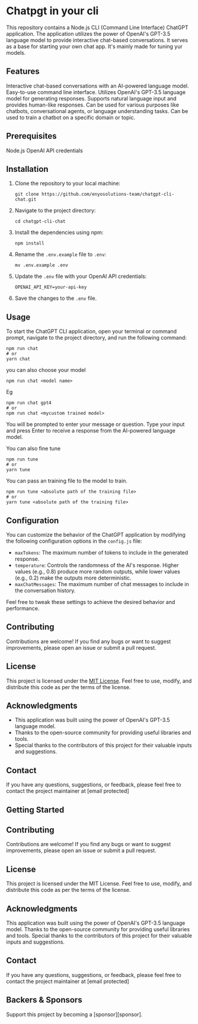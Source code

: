 # Chatpgt in your cli

This repository contains a Node.js CLI (Command Line Interface) ChatGPT application. The application utilizes the power of OpenAI's GPT-3.5 language model to provide interactive chat-based conversations.
It serves as a base for starting your own chat app. It's mainly made for tuning yur models.

## Features

Interactive chat-based conversations with an AI-powered language model.
Easy-to-use command line interface.
Utilizes OpenAI's GPT-3.5 language model for generating responses.
Supports natural language input and provides human-like responses.
Can be used for various purposes like chatbots, conversational agents, or language understanding tasks.
Can be used to train a chatbot on a specific domain or topic.

## Prerequisites

Node.js
OpenAI API credentials

## Installation

1. Clone the repository to your local machine:

   ```
   git clone https://github.com/enyosolutions-team/chatgpt-cli-chat.git
   ```

2. Navigate to the project directory:

   ```
   cd chatgpt-cli-chat
   ```

3. Install the dependencies using npm:

   ```
   npm install
   ```

4. Rename the `.env.example` file to `.env`:

   ```
   mv .env.example .env
   ```

5. Update the `.env` file with your OpenAI API credentials:

   ```
   OPENAI_API_KEY=your-api-key
   ```

6. Save the changes to the `.env` file.

## Usage

To start the ChatGPT CLI application, open your terminal or command prompt, navigate to the project directory, and run the following command:

```
npm run chat
# or
yarn chat
```

you can also choose your model

```
npm run chat <model name>
```

Eg

```
npm run chat gpt4
# or
npm run chat <mycustom trained model>
```

You will be prompted to enter your message or question. Type your input and press Enter to receive a response from the AI-powered language model.

You can also fine tune

```
npm run tune
# or
yarn tune
```

You can pass an training file to the model to train.
```
npm run tune <absolute path of the training file>
# or
yarn tune <absolute path of the training file>
```
## Configuration

You can customize the behavior of the ChatGPT application by modifying the following configuration options in the `config.js` file:

- `maxTokens`: The maximum number of tokens to include in the generated response.
- `temperature`: Controls the randomness of the AI's response. Higher values (e.g., 0.8) produce more random outputs, while lower values (e.g., 0.2) make the outputs more deterministic.
- `maxChatMessages`: The maximum number of chat messages to include in the conversation history.

Feel free to tweak these settings to achieve the desired behavior and performance.

## Contributing

Contributions are welcome! If you find any bugs or want to suggest improvements, please open an issue or submit a pull request.

## License

This project is licensed under the [MIT License](LICENSE). Feel free to use, modify, and distribute this code as per the terms of the license.

## Acknowledgments

- This application was built using the power of OpenAI's GPT-3.5 language model.
- Thanks to the open-source community for providing useful libraries and tools.
- Special thanks to the contributors of this project for their valuable inputs and suggestions.

## Contact

If you have any questions, suggestions, or feedback, please feel free to contact the project maintainer at [email protected]

## Getting Started

## Contributing

Contributions are welcome! If you find any bugs or want to suggest improvements, please open an issue or submit a pull request.

## License

This project is licensed under the MIT License. Feel free to use, modify, and distribute this code as per the terms of the license.

## Acknowledgments

This application was built using the power of OpenAI's GPT-3.5 language model.
Thanks to the open-source community for providing useful libraries and tools.
Special thanks to the contributors of this project for their valuable inputs and suggestions.

## Contact

If you have any questions, suggestions, or feedback, please feel free to contact the project maintainer at [email protected]

## Backers & Sponsors

Support this project by becoming a [sponsor][sponsor].
